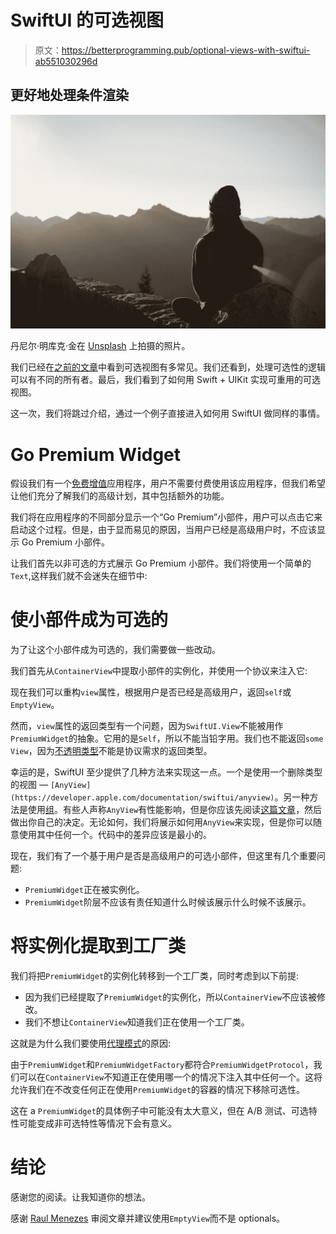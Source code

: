 # SwiftUI 的可选视图

> 原文：<https://betterprogramming.pub/optional-views-with-swiftui-ab551030296d>

## 更好地处理条件渲染

![](img/bfd98b08b34dac4874cd5f1137cdbb97.png)

丹尼尔·明库克·金在 [Unsplash](https://unsplash.com?utm_source=medium&utm_medium=referral) 上拍摄的照片。

我们已经在[之前的文章](https://medium.com/better-programming/swift-optional-views-with-the-proxy-and-abstract-factory-patterns-5f24f8cf84b8)中看到可选视图有多常见。我们还看到，处理可选性的逻辑可以有不同的所有者。最后，我们看到了如何用 Swift + UIKit 实现可重用的可选视图。

这一次，我们将跳过介绍，通过一个例子直接进入如何用 SwiftUI 做同样的事情。

# Go Premium Widget

假设我们有一个[免费增值](https://en.wikipedia.org/wiki/Freemium)应用程序，用户不需要付费使用该应用程序，但我们希望让他们充分了解我们的高级计划，其中包括额外的功能。

我们将在应用程序的不同部分显示一个“Go Premium”小部件，用户可以点击它来启动这个过程。但是，由于显而易见的原因，当用户已经是高级用户时，不应该显示 Go Premium 小部件。

让我们首先以非可选的方式展示 Go Premium 小部件。我们将使用一个简单的`Text`,这样我们就不会迷失在细节中:

# 使小部件成为可选的

为了让这个小部件成为可选的，我们需要做一些改动。

我们首先从`ContainerView`中提取小部件的实例化，并使用一个协议来注入它:

现在我们可以重构`view`属性，根据用户是否已经是高级用户，返回`self`或`EmptyView`。

然而，`view`属性的返回类型有一个问题，因为`SwiftUI.View`不能被用作`PremiumWidget`的抽象。它用的是`Self`，所以不能当铅字用。我们也不能返回`some View`，因为[不透明类型](https://docs.swift.org/swift-book/LanguageGuide/OpaqueTypes.html)不能是协议需求的返回类型。

幸运的是，SwiftUI 至少提供了几种方法来实现这一点。一个是使用一个删除类型的视图 *—* `[AnyView](https://developer.apple.com/documentation/swiftui/anyview)`。另一种方法是使用[组](https://developer.apple.com/documentation/swiftui/group)。有些人声称`AnyView`有性能影响，但是你应该先阅读[这篇文章](https://medium.com/swlh/swiftui-performance-battle-anyview-vs-group-55bf852158df)，然后做出你自己的决定。无论如何，我们将展示如何用`AnyView`来实现，但是你可以随意使用其中任何一个。代码中的差异应该是最小的。

现在，我们有了一个基于用户是否是高级用户的可选小部件，但这里有几个重要问题:

*   `PremiumWidget`正在被实例化。
*   `PremiumWidget`阶层不应该有责任知道什么时候该展示什么时候不该展示。

# 将实例化提取到工厂类

我们将把`PremiumWidget`的实例化转移到一个工厂类，同时考虑到以下前提:

*   因为我们已经提取了`PremiumWidget`的实例化，所以`ContainerView`不应该被修改。
*   我们不想让`ContainerView`知道我们正在使用一个工厂类。

这就是为什么我们要使用[代理模式](https://en.wikipedia.org/wiki/Proxy_pattern)的原因:

由于`PremiumWidget`和`PremiumWidgetFactory`都符合`PremiumWidgetProtocol`，我们可以在`ContainerView`不知道正在使用哪一个的情况下注入其中任何一个。这将允许我们在不改变任何正在使用`PremiumWidget`的容器的情况下移除可选性。

这在 a `PremiumWidget`的具体例子中可能没有太大意义，但在 A/B 测试、可选特性可能变成非可选特性等情况下会有意义。

# 结论

感谢您的阅读。让我知道你的想法。

感谢 [Raul Menezes](https://twitter.com/rmenezes89) 审阅文章并建议使用`EmptyView`而不是 optionals。